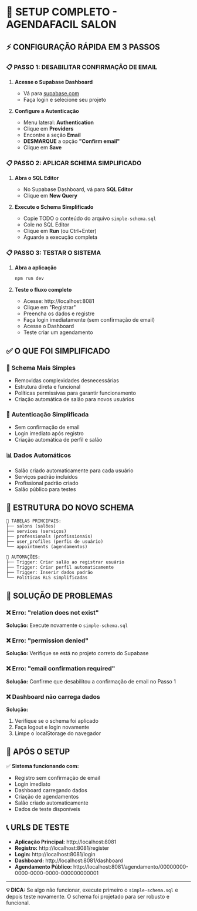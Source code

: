 # 🚀 SETUP COMPLETO - AGENDAFACIL SALON

## ⚡ CONFIGURAÇÃO RÁPIDA EM 3 PASSOS

### 📋 PASSO 1: DESABILITAR CONFIRMAÇÃO DE EMAIL

1. **Acesse o Supabase Dashboard**
   - Vá para [supabase.com](https://supabase.com)
   - Faça login e selecione seu projeto

2. **Configure a Autenticação**
   - Menu lateral: **Authentication**
   - Clique em **Providers**
   - Encontre a seção **Email**
   - **DESMARQUE** a opção **"Confirm email"**
   - Clique em **Save**

### 📋 PASSO 2: APLICAR SCHEMA SIMPLIFICADO

1. **Abra o SQL Editor**
   - No Supabase Dashboard, vá para **SQL Editor**
   - Clique em **New Query**

2. **Execute o Schema Simplificado**
   - Copie TODO o conteúdo do arquivo `simple-schema.sql`
   - Cole no SQL Editor
   - Clique em **Run** (ou Ctrl+Enter)
   - Aguarde a execução completa

### 📋 PASSO 3: TESTAR O SISTEMA

1. **Abra a aplicação**
   ```bash
   npm run dev
   ```

2. **Teste o fluxo completo**
   - Acesse: http://localhost:8081
   - Clique em "Registrar"
   - Preencha os dados e registre
   - Faça login imediatamente (sem confirmação de email)
   - Acesse o Dashboard
   - Teste criar um agendamento

## ✅ O QUE FOI SIMPLIFICADO

### 🔧 **Schema Mais Simples**
- Removidas complexidades desnecessárias
- Estrutura direta e funcional
- Políticas permissivas para garantir funcionamento
- Criação automática de salão para novos usuários

### 🔐 **Autenticação Simplificada**
- Sem confirmação de email
- Login imediato após registro
- Criação automática de perfil e salão

### 📊 **Dados Automáticos**
- Salão criado automaticamente para cada usuário
- Serviços padrão incluídos
- Profissional padrão criado
- Salão público para testes

## 🎯 ESTRUTURA DO NOVO SCHEMA

```
📁 TABELAS PRINCIPAIS:
├── salons (salões)
├── services (serviços)
├── professionals (profissionais)
├── user_profiles (perfis de usuário)
└── appointments (agendamentos)

🔄 AUTOMAÇÕES:
├── Trigger: Criar salão ao registrar usuário
├── Trigger: Criar perfil automaticamente
├── Trigger: Inserir dados padrão
└── Políticas RLS simplificadas
```

## 🚨 SOLUÇÃO DE PROBLEMAS

### ❌ **Erro: "relation does not exist"**
**Solução:** Execute novamente o `simple-schema.sql`

### ❌ **Erro: "permission denied"**
**Solução:** Verifique se está no projeto correto do Supabase

### ❌ **Erro: "email confirmation required"**
**Solução:** Confirme que desabilitou a confirmação de email no Passo 1

### ❌ **Dashboard não carrega dados**
**Solução:** 
1. Verifique se o schema foi aplicado
2. Faça logout e login novamente
3. Limpe o localStorage do navegador

## 🎉 APÓS O SETUP

✅ **Sistema funcionando com:**
- Registro sem confirmação de email
- Login imediato
- Dashboard carregando dados
- Criação de agendamentos
- Salão criado automaticamente
- Dados de teste disponíveis

## 📞 URLS DE TESTE

- **Aplicação Principal:** http://localhost:8081
- **Registro:** http://localhost:8081/register
- **Login:** http://localhost:8081/login
- **Dashboard:** http://localhost:8081/dashboard
- **Agendamento Público:** http://localhost:8081/agendamento/00000000-0000-0000-0000-000000000001

---

**💡 DICA:** Se algo não funcionar, execute primeiro o `simple-schema.sql` e depois teste novamente. O schema foi projetado para ser robusto e funcional.